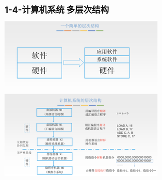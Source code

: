 # 1-4-计算机系统 多层次结构

![](../../.gitbook/assets/image%20%28112%29.png)

![](../../.gitbook/assets/image%20%28200%29.png)

